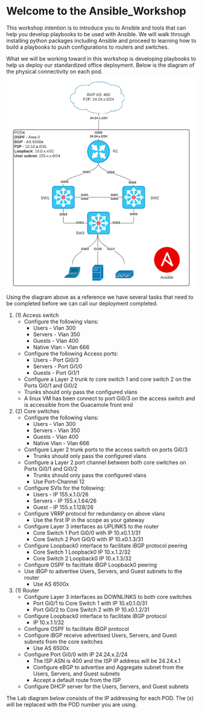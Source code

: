 # Welcome to the Ansible_Workshop
This workshop intention is to introduce you to Ansible and tools that can help you develop playbooks to be used with Ansible. We will walk through installing python packages including Ansible and proceed to learning how to build a playbooks to push configurations to routers and switches.

What we will be working toward in this workshop is developing playbooks to help us deploy our standardized office deployment. Below is the diagram of the physical connectivity on each pod. 
![Lab Pod diagram](https://github.com/TwistByrn/Ansible_Workshop/blob/main/images/Ansible-WorkShop.png)
Using the diagram above as a reference we have several tasks that need to be completed before we can call our deployment completed.
1. (1) Access switch
    * Configure the following vlans:
      * Users - Vlan 300
      * Servers - Vlan 350
      * Guests - Vlan 400
      * Native Vlan - Vlan 666
    * Configure the following Access ports:
      * Users - Port Gi0/3 
      * Servers - Port Gi1/0
      * Guests - Port Gi1/1
    *  Configure a Layer 2 trunk to core switch 1 and core switch 2 on the Ports Gi0/1 and Gi0/2
      * Trunks should only pass the configured vlans
    * A linux VM has been connect to port Gi0/3 on the access switch and is accessible from the Guacamole front end
2. (2) Core switches
    * Configure the following vlans:
      * Users - Vlan 300
      * Servers - Vlan 350
      * Guests - Vlan 400
      * Native Vlan - Vlan 666
    * Configure Layer 2 trunk ports to the access switch on ports Gi0/3
      * Trunks should only pass the configured vlans
    * Configure a Layer 2 port channel between both core switches on Ports Gi0/1 and Gi0/2
      * Trunks should only pass the configured vlans
      * Use Port-Channel 12
    * Configure SVIs for the following: 
      * Users - IP 155.x.1.0/26
      * Servers - IP 155.x.1.64/26
      * Guest - IP 155.x.1.128/26
    * Configure VRRP protocol for redundancy on above vlans
      * Use the first IP in the scope as your gateway
    * Configure Layer 3 interfaces as UPLINKS to the router
      * Core Switch 1 Port Gi0/0 with IP 10.x0.1.1/31
      * Core Switch 2 Port Gi0/0 with IP 10.x0.1.3/31
    * Configure Loopback0 interface to facilitate iBGP protocol peering
      * Core Switch 1 Loopback0 IP 10.x.1.2/32
      * Core Switch 2 Loopback0 IP 10.x.1.3/32
    * Configure OSPF to facilitate iBGP Loopback0 peering
    * Use iBGP to advertise Users, Servers, and Guest subnets to the router
      * Use AS 6500x
3.  (1) Router
    * Configure Layer 3 interfaces as DOWNLINKS to both core switches
      * Port Gi0/1 to Core Switch 1 with IP 10.x0.1.0/31
      * Port Gi0/2 to Core Switch 2 with IP 10.x0.1.2/31
    * Configure Loopback0 interface to facilitate iBGP protocol
      * IP 10.x.1.1/32
    * Configure OSPF to facilitate iBGP protocol
    * Configure iBGP receive advertised Users, Servers, and Guest subnets from the core switches
      * Use AS 6500x
    * Configure Port Gi0/0 with IP 24.24.x.2/24
      * The ISP ASN is 400 and the ISP IP address will be 24.24.x.1
      * Configure eBGP to advertise and Aggregate subnet from the Users, Servers, and Guest subnets 
      * Accept a default route from the ISP
    * Configure DHCP server for the Users, Servers, and Guest subnets

The Lab diagram below consists of the IP addressing for each POD. The (x) will be replaced with the POD number you are using.